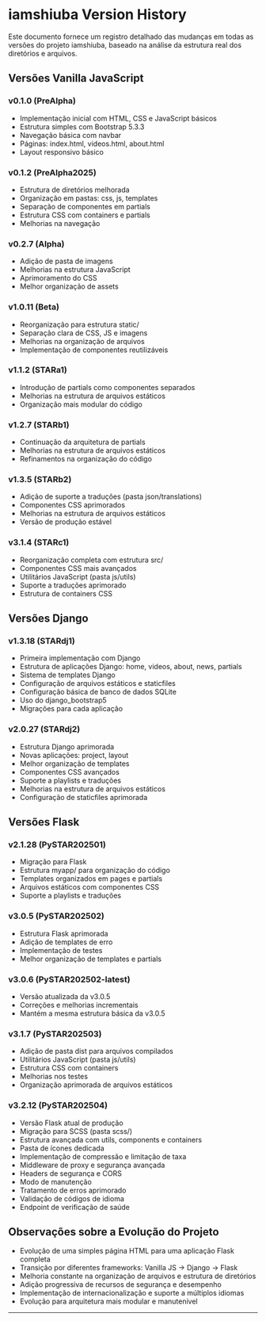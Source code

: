 # iamshiuba Version History

Este documento fornece um registro detalhado das mudanças em todas as versões do projeto iamshiuba, baseado na análise da estrutura real dos diretórios e arquivos.

## Versões Vanilla JavaScript

### v0.1.0 (PreAlpha)
- Implementação inicial com HTML, CSS e JavaScript básicos
- Estrutura simples com Bootstrap 5.3.3
- Navegação básica com navbar
- Páginas: index.html, videos.html, about.html
- Layout responsivo básico

### v0.1.2 (PreAlpha2025)
- Estrutura de diretórios melhorada
- Organização em pastas: css, js, templates
- Separação de componentes em partials
- Estrutura CSS com containers e partials
- Melhorias na navegação

### v0.2.7 (Alpha)
- Adição de pasta de imagens
- Melhorias na estrutura JavaScript
- Aprimoramento do CSS
- Melhor organização de assets

### v1.0.11 (Beta)
- Reorganização para estrutura static/
- Separação clara de CSS, JS e imagens
- Melhorias na organização de arquivos
- Implementação de componentes reutilizáveis

### v1.1.2 (STARa1)
- Introdução de partials como componentes separados
- Melhorias na estrutura de arquivos estáticos
- Organização mais modular do código

### v1.2.7 (STARb1)
- Continuação da arquitetura de partials
- Melhorias na estrutura de arquivos estáticos
- Refinamentos na organização do código

### v1.3.5 (STARb2)
- Adição de suporte a traduções (pasta json/translations)
- Componentes CSS aprimorados
- Melhorias na estrutura de arquivos estáticos
- Versão de produção estável

### v3.1.4 (STARc1)
- Reorganização completa com estrutura src/
- Componentes CSS mais avançados
- Utilitários JavaScript (pasta js/utils)
- Suporte a traduções aprimorado
- Estrutura de containers CSS

## Versões Django

### v1.3.18 (STARdj1)
- Primeira implementação com Django
- Estrutura de aplicações Django: home, videos, about, news, partials
- Sistema de templates Django
- Configuração de arquivos estáticos e staticfiles
- Configuração básica de banco de dados SQLite
- Uso do django_bootstrap5
- Migrações para cada aplicação

### v2.0.27 (STARdj2)
- Estrutura Django aprimorada
- Novas aplicações: project, layout
- Melhor organização de templates
- Componentes CSS avançados
- Suporte a playlists e traduções
- Melhorias na estrutura de arquivos estáticos
- Configuração de staticfiles aprimorada

## Versões Flask

### v2.1.28 (PySTAR202501)
- Migração para Flask
- Estrutura myapp/ para organização do código
- Templates organizados em pages e partials
- Arquivos estáticos com componentes CSS
- Suporte a playlists e traduções

### v3.0.5 (PySTAR202502)
- Estrutura Flask aprimorada
- Adição de templates de erro
- Implementação de testes
- Melhor organização de templates e partials

### v3.0.6 (PySTAR202502-latest)
- Versão atualizada da v3.0.5
- Correções e melhorias incrementais
- Mantém a mesma estrutura básica da v3.0.5

### v3.1.7 (PySTAR202503)
- Adição de pasta dist para arquivos compilados
- Utilitários JavaScript (pasta js/utils)
- Estrutura CSS com containers
- Melhorias nos testes
- Organização aprimorada de arquivos estáticos

### v3.2.12 (PySTAR202504)
- Versão Flask atual de produção
- Migração para SCSS (pasta scss/)
- Estrutura avançada com utils, components e containers
- Pasta de ícones dedicada
- Implementação de compressão e limitação de taxa
- Middleware de proxy e segurança avançada
- Headers de segurança e CORS
- Modo de manutenção
- Tratamento de erros aprimorado
- Validação de códigos de idioma
- Endpoint de verificação de saúde

## Observações sobre a Evolução do Projeto

- Evolução de uma simples página HTML para uma aplicação Flask completa
- Transição por diferentes frameworks: Vanilla JS → Django → Flask
- Melhoria constante na organização de arquivos e estrutura de diretórios
- Adição progressiva de recursos de segurança e desempenho
- Implementação de internacionalização e suporte a múltiplos idiomas
- Evolução para arquitetura mais modular e manutenível

---
